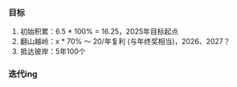 
### 目标

1. 初始积累：6.5 * 100% = 16.25，2025年目标起点
2. 翻山越岭：x * 70% ～ 20/年复利 (与年终奖相当)，2026、2027？
3. 抵达彼岸：5年100个

### 迭代ing


